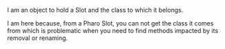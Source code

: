I am an object to hold a Slot and the class to which it belongs.

I am here because, from a Pharo Slot, you can not get the class it comes from which is problematic when you need to find methods impacted by its removal or renaming.